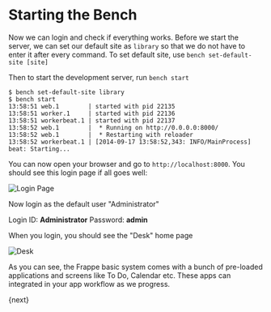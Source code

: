 # Starting the Bench

Now we can login and check if everything works. Before we start the server, we can set our default site as `library` so that we do not have to enter it after every command. To set default site, use `bench set-default-site [site]`

Then to start the development server, run `bench start`

	$ bench set-default-site library
	$ bench start
	13:58:51 web.1        | started with pid 22135
	13:58:51 worker.1     | started with pid 22136
	13:58:51 workerbeat.1 | started with pid 22137
	13:58:52 web.1        |  * Running on http://0.0.0.0:8000/
	13:58:52 web.1        |  * Restarting with reloader
	13:58:52 workerbeat.1 | [2014-09-17 13:58:52,343: INFO/MainProcess] beat: Starting...

You can now open your browser and go to `http://localhost:8000`. You should see this login page if all goes well:

![Login Page](/assets/frappe_io/images/guide/01-login.png)

Now login as the default user "Administrator"

Login ID: **Administrator**
Password: **admin**

When you login, you should see the "Desk" home page

![Desk](/assets/frappe_io/images/guide/02-desktop.png)

As you can see, the Frappe basic system comes with a bunch of pre-loaded applications and screens like To Do, Calendar etc. These apps can integrated in your app workflow as we progress.

{next}
